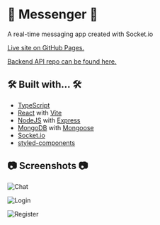 # 💬 Messenger 💬

A real-time messaging app created with Socket.io

[Live site on GitHub Pages.](https://hwhuang27.github.io/messenger-client/)

[Backend API repo can be found here.](https://github.com/hwhuang27/messenger-api)

## 🛠️ Built with... 🛠️

- [TypeScript](https://www.typescriptlang.org/)
- [React](https://react.dev/) with [Vite](https://vitejs.dev/)
- [NodeJS](https://nodejs.org/en) with [Express](https://expressjs.com/)
- [MongoDB](https://www.mongodb.com/) with [Mongoose](https://mongoosejs.com/docs/)
- [Socket.io](https://socket.io/)
- [styled-components](https://styled-components.com/)

## 📷 Screenshots 📷

![Chat](https://raw.githubusercontent.com/hwhuang27/messenger-client/main/public/screenshots/chat.png)

![Login](https://raw.githubusercontent.com/hwhuang27/messenger-client/main/public/screenshots/login.png)

![Register](https://raw.githubusercontent.com/hwhuang27/messenger-client/main/public/screenshots/register.png)